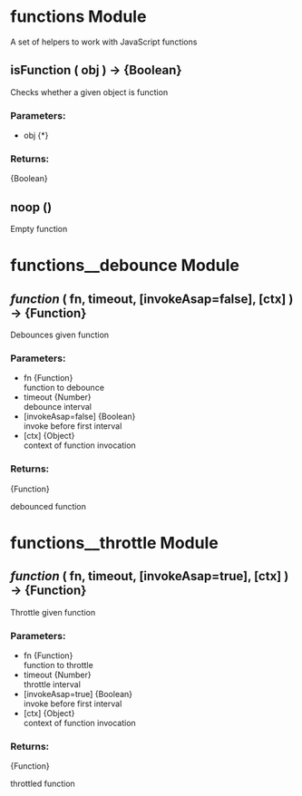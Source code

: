 # functions Module

A set of helpers to work with JavaScript functions

## isFunction ( obj ) → {Boolean}

Checks whether a given object is function

### Parameters:

* obj {*}

### Returns:

{Boolean}

## noop ()

Empty function

# functions__debounce Module

## *function* ( fn, timeout, [invokeAsap=false], [ctx] ) → {Function}

Debounces given function

### Parameters:

* fn {Function}<br/>
  function to debounce
* timeout {Number}<br/>
  debounce interval
* [invokeAsap=false] {Boolean}<br/>
  invoke before first interval
* [ctx] {Object}<br/>
  context of function invocation

### Returns:

{Function}

debounced function

# functions__throttle Module

## *function* ( fn, timeout, [invokeAsap=true], [ctx] ) → {Function}

Throttle given function

### Parameters:

* fn {Function}<br/>
  function to throttle
* timeout {Number}<br/>
  throttle interval
* [invokeAsap=true] {Boolean}<br/>
  invoke before first interval
* [ctx] {Object}<br/>
  context of function invocation

### Returns:

{Function}

throttled function

